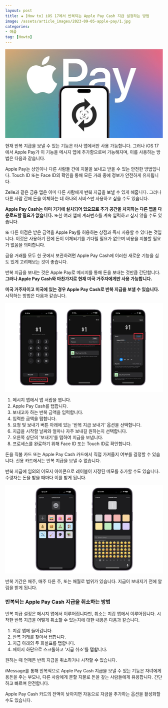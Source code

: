 ```yaml
---
layout: post  
title: ✚ [How to] iOS 17에서 반복되는 Apple Pay Cash 지급 설정하는 방법
image: /assets/article_images/2023-09-05-apple-pay/1.jpg
categories:
- 애플
tag: [Howto]
---
```


<div class="markdown-image">
<img src="/assets/article_images/2023-09-05-apple-pay/1.jpg" alt="" align="middle"/> </div>

<p class="drop-korean">
현재 반복 지급을 보낼 수 있는 기능은 타사 앱에서만 사용 가능합니다. 그러나 iOS 17에서 Apple Pay가 이 기능을 메시지 앱에 추가함으로써 가능해지며, 이를 사용하는 방법은 다음과 같습니다.
</p>

Apple Pay는 상인이나 다른 사람들 간에 지불을 보내고 받을 수 있는 안전한 방법입니다. Touch ID 또는 Face ID의 확인을 통해 모든 거래 중에 정보가 안전하게 유지됩니다.

Zelle과 같은 금융 앱은 이미 다른 사람에게 반복 지급을 보낼 수 있게 해줍니다. 그러나 다른 사람 간에 돈을 이체하는 데 하나의 서비스만 사용하고 싶을 수도 있습니다.

**Apple Pay Cash는 이미 기기에 설치되어 있으므로 추가 공간을 차지하는 다른 앱을 다운로드할 필요가 없습니다.** 또한 여러 앱에 계좌번호를 계속 입력하고 싶지 않을 수도 있습니다.

또 다른 이점은 받은 금액을 Apple Pay를 허용하는 상점과 즉시 사용할 수 있다는 것입니다. 이것은 사용하기 전에 돈이 이체되기를 기다릴 필요가 없으며 비용을 지불할 필요가 없음을 의미합니다.

금융 거래를 모두 한 곳에서 보관하려면 Apple Pay Cash에 이러한 새로운 기능을 심도 있게 고려해보는 것이 좋습니다.

반복 지급을 보내는 것은 Apple Pay로 메시지를 통해 돈을 보내는 것만큼 간단합니다. **그러나 Apple Pay Cash와 마찬가지로 현재 미국 거주자에게만 사용 가능합니다.**

**미국 거주자이고 미국에 있는 경우 Apple Pay Cash로 반복 지급을 보낼 수 있습니다.** 시작하는 방법은 다음과 같습니다.

<div class="markdown-image">
<img src="/assets/article_images/2023-09-05-apple-pay/2.jpg" alt="" align="middle"/> </div>

1. 메시지 앱에서 앱 서랍을 엽니다.
2. Apple Pay Cash를 탭합니다.
3. 보내고자 하는 반복 금액을 입력합니다.
4. 입력한 금액을 탭합니다.
5. 요청 및 보내기 버튼 아래에 있는 '반복 지급 보내기' 옵션을 선택합니다.
6. 지급을 시작할 날짜와 얼마나 자주 보내길 원하는지 선택합니다.
7. 오른쪽 상단의 '보내기'를 탭하여 지급을 보냅니다.
8. 프로세스를 완료하기 위해 Face ID 또는 Touch ID로 확인합니다.

돈을 직불 카드 또는 Apple Pay Cash 카드에서 직접 가져올지 여부를 결정할 수 있습니다. 신용 카드에서는 반복 지급을 보낼 수 없습니다.

반복 지급에 임의의 이모지 아이콘으로 레이블이 지정된 메모를 추가할 수도 있습니다. 수령자는 돈을 받을 때마다 이를 받게 됩니다.

<div class="markdown-image">
<img src="/assets/article_images/2023-09-05-apple-pay/3.jpg" alt="" align="middle"/> </div>

반복 기간은 매주, 매주 다른 주, 또는 매월로 범위가 있습니다. 지급이 보내지기 전에 알림을 받게 됩니다.

### 반복되는 Apple Pay Cash 지급을 취소하는 방법
반복 지급 설정은 메시지 앱에서 이루어집니다만, 취소는 지갑 앱에서 이루어집니다. 시작한 반복 지급을 어떻게 취소할 수 있는지에 대한 내용은 다음과 같습니다.

1. 지갑 앱에 들어갑니다.
2. 반복 거래를 찾아서 탭합니다.
3. 지급 아래의 두 화살표를 탭합니다.
4. 페이지 하단으로 스크롤하고 '지급 취소'를 탭합니다.

원하는 때 언제든 반복 지급을 취소하거나 시작할 수 있습니다.

iMessage를 통해 반복적으로 Apple Pay Cash 지급을 보낼 수 있는 기능은 자녀에게 용돈을 주는 부모나, 다른 사람에게 분할 지불로 돈을 갚는 사람들에게 유용합니다. 간단하고 빠르며 안전합니다.

Apple Pay Cash 카드의 잔액이 낮아지면 자동으로 자금을 추가하는 옵션을 활성화할 수도 있습니다.